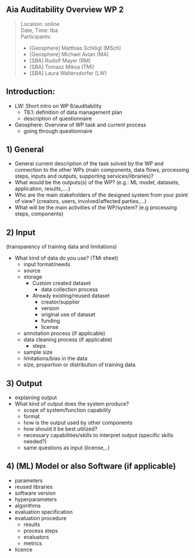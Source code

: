 ## Aia Auditability Overview WP 2 

> Location: online  
> Date, Time: tba  
> Participants:
> - [Geosphere] Matthias Schlögl (MSch)
> - [Geosphere] Michael Avian (MA)
> - [SBA] Rudolf Mayer (RM)
> - [SBA] Tomasz Miksa (TMi)
> - [SBA] Laura Waltersdorfer (LW)

## Introduction:
- LW: Short intro on WP 6/auditability
    - T6.1: definition of data management plan
    - description of questionnaire
- Geosphere: Overview of WP task and current process
    - going through questionnaire

## 1) General
- General current description of the task solved by the WP and connection to the other WPs (main components, data flows, processing steps, inputs and outputs, supporting services/libraries)?
- What would be the outputs(s) of the WP? (e.g.: ML model, datasets, application, results,....)
- Who are the main stakeholders of the designed system from your point of view? (creators, users, involved/affected parties,...)
- What will be the main activities of the WP/system? (e.g processing steps, components)

## 2) Input
(transparency of training data and limitations)
- What kind of data do you use? (TMi sheet)
    - input format/needs
    - source
    - storage
        - Custom created dataset
            - data collection process
        - Already existing/reused dataset
            - creator/supplier
            - version
            - original use of dataset
            - funding
            - license
    - annotation process (if applicable)
    - data cleaning process (if applicable)
        - steps
    - sample size
    - limitations/bias in the data
    - size, proportion or distribution of training data

## 3) Output
- explaining output
- What kind of output does the system produce?
    - scope of system/function capability
    - format
    - how is the output used by other components
    - how should it be best utilized?
    - necessary capabilities/skills to interpret output (specific skills needed?)
    - same questions as input (license,..)

## 4) (ML) Model or also Software (if applicable)
- parameters
- reused libraries
- software version
- hyperparameters
- algorithms
- evaluation specification
- evaluation procedure
    - results
    - process steps
    - evaluators
    - metrics
- licence
